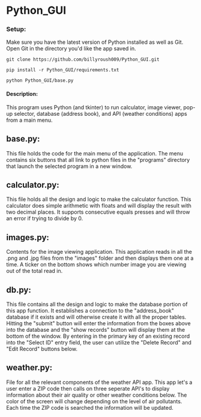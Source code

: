 # Python_GUI

### Setup:
Make sure you have the latest version of Python installed as well as Git. Open Git in the directory you'd like the app saved in. 

```
git clone https://github.com/billyroush009/Python_GUI.git
```

```
pip install -r Python_GUI/requirements.txt
```

```
python Python_GUI/base.py
```

#### Description:
This program uses Python (and tkinter) to run calculator, image viewer, pop-up selector, database (address book), and API (weather conditions) apps from a main menu. 

## base.py:
This file holds the code for the main menu of the application. The menu contains six buttons that all link to python files in the "programs" directory that launch the selected program in a new window.

## calculator.py:
This file holds all the design and logic to make the calculator function. This calculator does simple arithmetic with floats and will display the result with two decimal places. It supports consecutive equals presses and will throw an error if trying to divide by 0.

## images.py:
Contents for the image viewing application. This application reads in all the .png and .jpg files from the "images" folder and then displays them one at a time. A ticker on the bottom shows which number image you are viewing out of the total read in.

## db.py:
This file contains all the design and logic to make the database portion of this app function. It establishes a connection to the "address_book" database if it exists and will otherwise create it with all the proper tables. Hitting the "submit" button will enter the information from the boxes above into the database and the "show records" button will display them at the bottom of the window. By entering in the primary key of an existing record into the "Select ID" entry field, the user can utilize the "Delete Record" and "Edit Record" buttons below.

## weather.py:
File for all the relevant components of the weather API app. This app let's a user enter a ZIP code then calls on three seperate API's to display information about their air quality or other weather conditions below. The color of the screen will change depending on the level of air pollutants. Each time the ZIP code is searched the information will be updated.